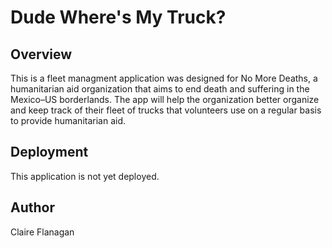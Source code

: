 # Dude Where's My Truck?

## Overview

This is a fleet managment application was designed for No More Deaths, a humanitarian aid organization that aims to end death and suffering in the Mexico–US borderlands.  The app will help the organization better organize and keep track of their fleet of trucks that volunteers use on a regular basis to provide humanitarian aid.

## Deployment

This application is not yet deployed.

## Author

Claire Flanagan
